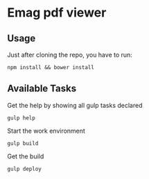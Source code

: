 # Emag pdf viewer

## Usage

Just after cloning the repo, you have to run:
```
npm install && bower install
```

## Available Tasks

Get the help by showing all gulp tasks declared
```
gulp help
```

Start the work environment
```
gulp build
```

Get the build
```
gulp deploy
```


